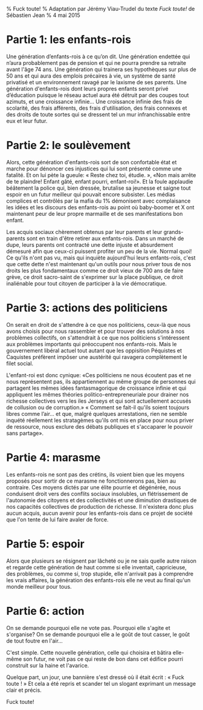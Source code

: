 % Fuck toute!
% Adaptation par Jérémy Viau-Trudel du texte _Fuck toute!_ de Sébastien Jean
% 4 mai 2015

# Partie 1: les enfants-rois

Une génération d’enfants-rois à ce qu’on dit. Une génération endettée qui n’aura probablement pas de pension et qui ne pourra prendre sa retraite avant l'âge 74 ans. Une génération qui trainera ses hypothèques sur plus de 50 ans et qui aura des emplois précaires à vie, un système de santé privatisé et un environnement ravagé par le laxisme de ses parents. Une génération d'enfants-rois dont leurs propres enfants seront privé d’éducation puisque le réseau actuel aura été détruit par des coupes tout azimuts, et une croissance infinie... Une croissance infinie des frais de scolarité, des frais afférents, des frais d'utilisation, des frais connexes et des droits de toute sortes qui se dressent tel un mur infranchissable entre eux et leur futur. 


#  Partie 2: le soulèvement

Alors, cette génération d'enfants-rois sort de son confortable état et marche pour dénoncer ces injustices qui lui sont présenté comme une fatalité. Et on lui pète la gueule: « Reste chez toi, étudie. », «Non mais arrête de te plaindre! Enfant gâté, enfant pourri, enfant-roi!». Et la foule applaudie béâtement la police qui, bien dressée,  brutalise sa jeunesse et saigne tout espoir en un futur meilleur qui pouvait encore subsister. Les médias complices et contrôlés par la mafia du 1% démonisent avec complaisance les idées et les discours des enfants-rois au point où baby-boomer et X ont maintenant peur de leur propre marmaille et de ses manifestations bon enfant.

Les acquis sociaux chèrement obtenus par leur parents et leur grands-parents sont en train d'être retirer aux enfants-rois. Dans un marché de dupe, leurs parents ont contracté une dette injuste et absurdement démesuré afin que ceux-ci puissent profiter un peu de la vie. Normal quoi! Ce qu'ils n'ont pas vu, mais qui inquiète aujourd'hui leurs enfants-rois,  c'est que cette dette n'est maintenant qu'un outils pour nous priver tous de nos droits les plus fondamentaux comme ce droit vieux de 700 ans de faire grève, ce droit sacro-saint de s'exprimer sur la place publique, ce droit inaliénable pour tout citoyen de participer à la vie démocratique. 

# Partie 3: actions des politiciens

On serait en droit de s'attendre à ce que nos politiciens, ceux-là que nous avons choisis pour nous rassembler et pour trouver des solutions à nos problèmes collectifs, on s'attendrait à ce que nos politiciens s'intéressent aux problèmes importants qui préoccupent nos enfants-rois. Mais le gouvernement libéral actuel tout autant que les oppisition Péquistes et Caquistes préfèrent impôser une austérité qui ravagera complètement le filet social. 



L'enfant-roi est donc cynique: «Ces politiciens ne nous écoutent pas et ne nous représentent pas, ils appartiennent au même groupe de personnes qui partagent les mêmes idées fantasmagorique de croissance infinie et qui appliquent les mêmes théories politico-entrepreneuriale pour drainer nos richesse collectives vers les iles Jerseys et qui sont actuellement accusés de collusion ou de corruption.» « Comment se fait-il qu'ils soient toujours libres comme l’air... et que, malgré quelques arrestations, rien ne semble inquété réellement les stratagèmes qu'ils ont mis en place pour nous priver de ressource, nous exclure des débats publiques et s'accaparer le pouvoir sans partage».
 

# Partie 4: marasme

Les enfants-rois ne sont pas des crétins, ils voient bien que les moyens proposés pour sortir de ce marasme ne fonctionnerons pas, bien au contraire. Ces moyens dictés par une élite pourrie et dégénérée, nous conduisent droit vers des conflits sociaux insolubles, un flétrissement de l'autonomie des citoyens et des collectivités et une diminution drastiques de nos capacités collectives de production de richesse. Il n'existera donc plus aucun acquis, aucun avenir pour les enfants-rois dans ce projet de société que l'on tente de lui faire avaler de force.

# Partie 5: espoir

Alors que plusieurs se résignent par lâcheté ou je ne sais quelle autre raison et regarde cette génération de haut comme si elle inventait, capricieuse, des problèmes, ou comme si, trop stupide, elle n'arrivait pas à comprendre les vrais affaires, la génération des enfants-rois elle ne veut au final qu'un monde meilleur pour tous. 
 
# Partie 6: action

On se demande pourquoi elle ne vote pas. Pourquoi elle s'agite et  s'organise? On se demande pourquoi elle a le goût de tout casser, le goût de tout foutre en l'air… 

C'est simple. Cette nouvelle génération, celle qui choisira et bâtira elle-même son futur, ne voit pas ce qui reste de bon dans cet édifice pourri construit sur la haine et l'avarice. 

Quelque part, un jour, une bannière s'est dressé où il était écrit : « Fuck toute ! » Et cela a été repris et scander tel un slogant exprimant un message clair et précis.
 
Fuck toute!

